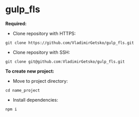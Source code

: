 # gulp_fls

**Required:**

* Clone repository with HTTPS:
```
git clone https://github.com/VladimirGetsko/gulp_fls.git
```
* Clone repository with SSH:
```
git clone git@github.com:VladimirGetsko/gulp_fls.git
```

**To create new project:**

* Move to project directory:
```
cd name_project
```
* Install dependencies:
```
npm i
```
